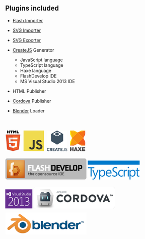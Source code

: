 ## Plugins included

 * [Flash Importer](/docs/flash/)
 * [SVG Importer](/docs/svg/)
 * [SVG Exporter](/docs/svg/)
 * [CreateJS](http://createjs.com/) Generator
 
	* JavaScript language
	* TypeScript language
	* Haxe language
	* FlashDevelop IDE
	* MS Visual Studio 2013 IDE
 * HTML Publisher
 * [Cordova](http://cordova.apache.org/) Publisher
 * [Blender](http://blender.org/) Loader
 
<div style="height:40px">&nbsp;</div>

<img src="/images/html5.png" height="65" />
<a href="https://www.javascript.com/" target="_blank"><img src="/images/js.png" height="65" style="margin-left:5px" /></a>
<a href="http://createjs.com/" target="_blank"><img src="/images/createjs-ver.png" height="65" style="margin-left:5px" /></a>
<a href="http://haxe.org/" target="_blank"><img src="/images/haxe-ver.png" height="65" style="margin-left:5px" /></a>
<a href="http://www.flashdevelop.org/" target="_blank"><img src="/images/flash-develop.png" height="67" style="margin-top:20px" /></a>
<a href="http://www.typescriptlang.org/" target="_blank"><img src="/images/typescript.png" height="60" style="margin-top:15px" /></a>
<a href="https://www.visualstudio.com/" target="_blank"><img src="/images/visual-studio-2013.png" height="60" style="margin-top:20px" /></a>
<a href="http://cordova.apache.org/" target="_blank"><img src="/images/cordova.png" style="margin-top:20px; border-radius:6px; background:#bbb" /></a>
<a href="http://blender.org/" target="_blank"><img src="/images/blender.png" style="margin-top:10px" /></a>
